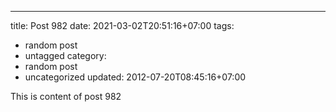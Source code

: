 ---
title: Post 982
date: 2021-03-02T20:51:16+07:00
tags:
  - random post
  - untagged
category:
  - random post
  - uncategorized
updated: 2012-07-20T08:45:16+07:00

This is content of post 982